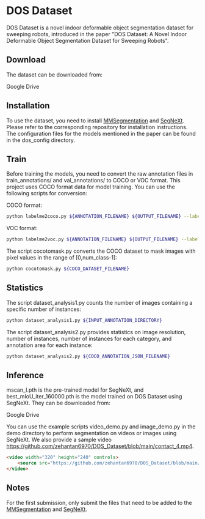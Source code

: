 # DOS Dataset

DOS Dataset is a novel indoor deformable object segmentation dataset for sweeping robots, introduced in the paper "DOS Dataset: A Novel Indoor Deformable Object Segmentation Dataset for Sweeping Robots".

## Download

The dataset can be downloaded from:

Google Drive

## Installation

To use the dataset, you need to install [MMSegmentation](https://github.com/open-mmlab/mmsegmentation) and [SegNeXt](https://github.com/Visual-Attention-Network/SegNeXt). Please refer to the corresponding repository for installation instructions.
The configuration files for the models mentioned in the paper can be found in the dos_config directory.

## Train

Before training the models, you need to convert the raw annotation files in train_annotations/ and val_annotations/ to COCO or VOC format. This project uses COCO format data for model training. You can use the following scripts for conversion:

COCO format: 

```bash
python labelme2coco.py ${ANNOTATION_FILENAME} ${OUTPUT_FILENAME} --labels ${CATEGORY_FILE}
```

VOC format: 

```bash
python labelme2voc.py ${ANNOTATION_FILENAME} ${OUTPUT_FILENAME} --labels ${CATEGORY_FILE}
```

The script cocotomask.py converts the COCO dataset to mask images with pixel values in the range of [0,num_class-1]:

```bash
python cocotomask.py ${COCO_DATASET_FILENAME}
```

## Statistics

The script dataset_analysis1.py counts the number of images containing a specific number of instances:

```bash
python dataset_analysis1.py ${INPUT_ANNOTATION_DIRECTORY}
```

The script dataset_analysis2.py provides statistics on image resolution, number of instances, number of instances for each category, and annotation area for each instance:

```bash
python dataset_analysis2.py ${COCO_ANNOTATION_JSON_FILENAME}
```

## Inference

mscan_l.pth is the pre-trained model for SegNeXt, and best_mIoU_iter_160000.pth is the model trained on DOS Dataset using SegNeXt. They can be downloaded from:

Google Drive

You can use the example scripts video_demo.py and image_demo.py in the demo directory to perform segmentation on videos or images using SegNeXt. We also provide a sample video 
https://github.com/zehantan6970/DOS_Dataset/blob/main/contact_4.mp4.

```HTML
<video width="320" height="240" controls>
    <source src="https://github.com/zehantan6970/DOS_Dataset/blob/main/contact_4.mp4" type="video/mp4">
</video>
```

## Notes

For the first submission, only submit the files that need to be added to the [MMSegmentation](https://github.com/open-mmlab/mmsegmentation) and [SegNeXt](https://github.com/Visual-Attention-Network/SegNeXt).
